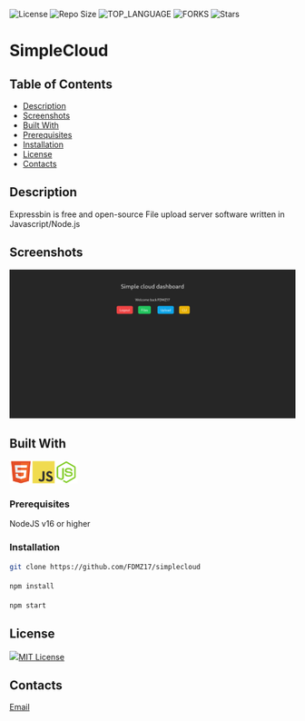 ![License](https://img.shields.io/github/license/FDMZ17/simplecloud.svg?style=for-the-badge) ![Repo Size](https://img.shields.io/github/languages/code-size/FDMZ17/simplecloud.svg?style=for-the-badge) ![TOP_LANGUAGE](https://img.shields.io/github/languages/top/FDMZ17/simplecloud.svg?style=for-the-badge) ![FORKS](https://img.shields.io/github/forks/FDMZ17/simplecloud.svg?style=for-the-badge&social) ![Stars](https://img.shields.io/github/stars/FDMZ17/simplecloud.svg?style=for-the-badge)
    
# SimpleCloud

## Table of Contents

- [Description](#description)
- [Screenshots](#screenshots)
- [Built With](#built-with)
- [Prerequisites](#prerequisites)
- [Installation](#installation)
- [License](#license)
- [Contacts](#contacts)

## Description

Expressbin is free and open-source File upload server software written in Javascript/Node.js 

## Screenshots

![Example Screenshot](https://raw.githubusercontent.com/FDMZ17/simplecloud/main/images/preview.png) 

## Built With

<a href="https://developer.mozilla.org/en-US/docs/Web/HTML"><img src="https://raw.githubusercontent.com/devicons/devicon/master/icons/html5/html5-original.svg" height="40px" width="40px" /></a><a href="https://developer.mozilla.org/en-US/docs/Web/JavaScript"><img src="https://raw.githubusercontent.com/devicons/devicon/master/icons/javascript/javascript-original.svg" height="40px" width="40px" /></a><a href="https://nodejs.org/en/"><img src="https://raw.githubusercontent.com/devicons/devicon/master/icons/nodejs/nodejs-original.svg" height="40px" width="40px" /></a>

### Prerequisites

NodeJS v16 or higher

### Installation

```bash
git clone https://github.com/FDMZ17/simplecloud

npm install

npm start
```

## License

<a href="https://choosealicense.com/licenses/mit/"><img src="https://upload.wikimedia.org/wikipedia/commons/0/0c/MIT_logo.svg" height=40 />MIT License</a>

## Contacts

[Email](mailto:developer@fdmz17.eu.org)
